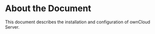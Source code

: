 # About the Document
This document describes the installation and configuration of ownCloud Server.
